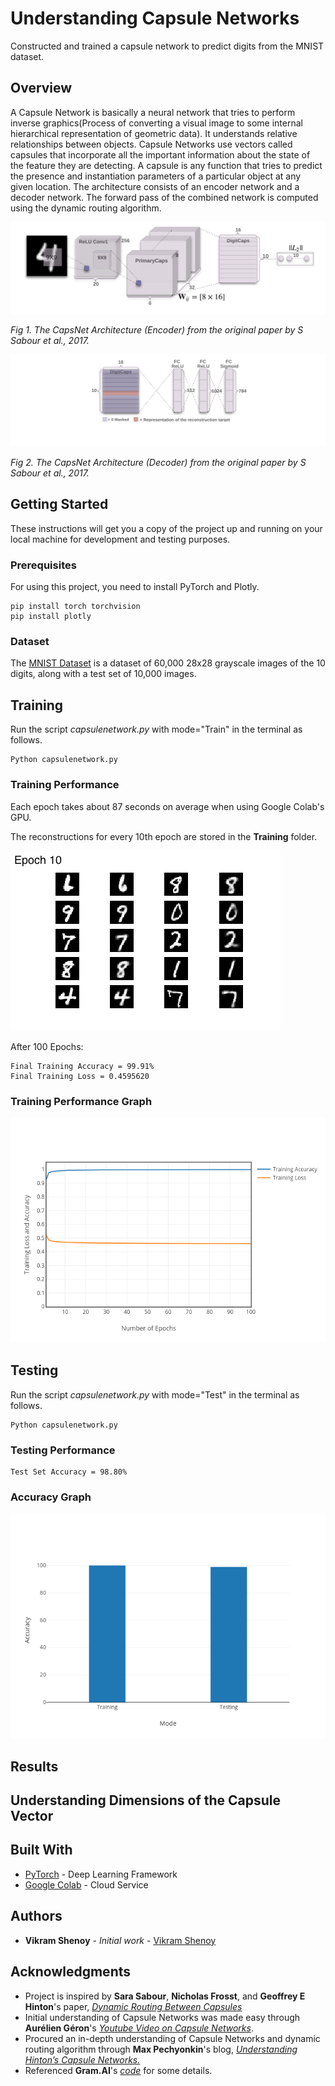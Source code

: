 # Understanding Capsule Networks

Constructed and trained a capsule network to predict digits from the MNIST dataset.

## Overview

A Capsule Network is basically a neural network that tries to perform inverse graphics(Process of converting a visual image to some internal hierarchical representation of geometric data). It understands relative relationships between objects. Capsule Networks use vectors called capsules that incorporate all the important information about the state of the feature they are detecting. A capsule is any function that tries to predict the presence and instantiation parameters of a particular object at any given location. The architecture consists of an encoder network and a decoder network. The forward pass of the combined network is computed using the dynamic routing algorithm.

![Capsule_Network_Encoder](https://github.com/VikramShenoy97/Understanding-Capsule-Networks/blob/master/Media/Encoder_Capsnet.png)

*Fig 1. The CapsNet Architecture (Encoder) from the original paper by S Sabour et al., 2017.*


![Capsule_Network_Decoder](https://github.com/VikramShenoy97/Understanding-Capsule-Networks/blob/master/Media/Decoder_Capsnet.png)

*Fig 2. The CapsNet Architecture (Decoder) from the original paper by S Sabour et al., 2017.*


## Getting Started

These instructions will get you a copy of the project up and running on your local machine for development and testing purposes.

### Prerequisites

For using this project, you need to install PyTorch and Plotly.

```
pip install torch torchvision
pip install plotly
```

### Dataset

The [MNIST Dataset](http://yann.lecun.com/exdb/mnist/) is a dataset of 60,000 28x28 grayscale images of the 10 digits, along with a test set of 10,000 images.


## Training

Run the script *capsulenetwork.py* with mode="Train" in the terminal as follows.

```
Python capsulenetwork.py
```

### Training Performance

Each epoch takes about 87 seconds on average when using Google Colab's GPU.


The reconstructions for every 10th epoch are stored in the **Training** folder.

![training_epochs](https://github.com/VikramShenoy97/Understanding-Capsule-Networks/blob/master/Media/epochs.gif)

After 100 Epochs:
```
Final Training Accuracy = 99.91%
Final Training Loss = 0.4595620
```

### Training Performance Graph
![training_graph](https://github.com/VikramShenoy97/Understanding-Capsule-Networks/blob/master/Graphs/Training_Graph.png)

## Testing

Run the script *capsulenetwork.py* with mode="Test" in the terminal as follows.
```
Python capsulenetwork.py
```

### Testing Performance

```
Test Set Accuracy = 98.80%
```

### Accuracy Graph

![accuracy_graph](https://github.com/VikramShenoy97/Understanding-Capsule-Networks/blob/master/Graphs/Accuracy_Graph.png)

## Results


## Understanding Dimensions of the Capsule Vector



## Built With

* [PyTorch](https://pytorch.org) - Deep Learning Framework
* [Google Colab](https://colab.research.google.com/notebooks/welcome.ipynb) - Cloud Service

## Authors

* **Vikram Shenoy** - *Initial work* - [Vikram Shenoy](https://github.com/VikramShenoy97)

## Acknowledgments

* Project is inspired by **Sara Sabour**, **Nicholas Frosst**, and **Geoffrey E Hinton**'s paper, [*Dynamic Routing Between Capsules*](https://arxiv.org/pdf/1710.09829.pdf)
* Initial understanding of Capsule Networks was made easy through **Aurélien Géron**'s [*Youtube Video on Capsule Networks*](https://www.youtube.com/watch?v=pPN8d0E3900).
* Procured an in-depth understanding of Capsule Networks and dynamic routing algorithm through **Max Pechyonkin**'s blog, [*Understanding Hinton’s Capsule Networks.*](https://medium.com/ai³-theory-practice-business/understanding-hintons-capsule-networks-part-i-intuition-b4b559d1159b)
* Referenced **Gram.AI**'s [*code*](https://github.com/gram-ai/capsule-networks) for some details.
